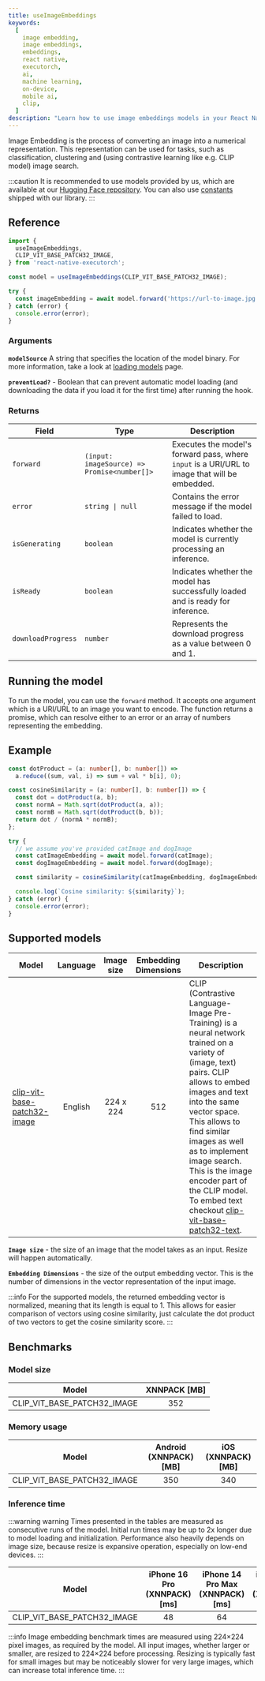 ```yaml
---
title: useImageEmbeddings
keywords:
  [
    image embedding,
    image embeddings,
    embeddings,
    react native,
    executorch,
    ai,
    machine learning,
    on-device,
    mobile ai,
    clip,
  ]
description: "Learn how to use image embeddings models in your React Native applications with React Native ExecuTorch's useImageEmbeddings hook."
---
```


Image Embedding is the process of converting an image into a numerical representation. This representation can be used for tasks, such as classification, clustering and (using contrastive learning like e.g. CLIP model) image search.

:::caution
It is recommended to use models provided by us, which are available at our [Hugging Face repository](https://huggingface.co/software-mansion/react-native-executorch-clip-vit-base-patch32). You can also use [constants](https://github.com/software-mansion/react-native-executorch/blob/main/packages/react-native-executorch/src/constants/modelUrls.ts) shipped with our library.
:::

## Reference

```typescript
import {
  useImageEmbeddings,
  CLIP_VIT_BASE_PATCH32_IMAGE,
} from 'react-native-executorch';

const model = useImageEmbeddings(CLIP_VIT_BASE_PATCH32_IMAGE);

try {
  const imageEmbedding = await model.forward('https://url-to-image.jpg');
} catch (error) {
  console.error(error);
}
```

### Arguments

**`modelSource`**
A string that specifies the location of the model binary. For more information, take a look at [loading models](../../01-fundamentals/02-loading-models.md) page.

**`preventLoad?`** - Boolean that can prevent automatic model loading (and downloading the data if you load it for the first time) after running the hook.

### Returns

| Field              | Type                                        | Description                                                                                   |
| ------------------ | ------------------------------------------- | --------------------------------------------------------------------------------------------- |
| `forward`          | `(input: imageSource) => Promise<number[]>` | Executes the model's forward pass, where `input` is a URI/URL to image that will be embedded. |
| `error`            | <code>string &#124; null</code>             | Contains the error message if the model failed to load.                                       |
| `isGenerating`     | `boolean`                                   | Indicates whether the model is currently processing an inference.                             |
| `isReady`          | `boolean`                                   | Indicates whether the model has successfully loaded and is ready for inference.               |
| `downloadProgress` | `number`                                    | Represents the download progress as a value between 0 and 1.                                  |

## Running the model

To run the model, you can use the `forward` method. It accepts one argument which is a URI/URL to an image you want to encode. The function returns a promise, which can resolve either to an error or an array of numbers representing the embedding.

## Example

```typescript
const dotProduct = (a: number[], b: number[]) =>
  a.reduce((sum, val, i) => sum + val * b[i], 0);

const cosineSimilarity = (a: number[], b: number[]) => {
  const dot = dotProduct(a, b);
  const normA = Math.sqrt(dotProduct(a, a));
  const normB = Math.sqrt(dotProduct(b, b));
  return dot / (normA * normB);
};

try {
  // we assume you've provided catImage and dogImage
  const catImageEmbedding = await model.forward(catImage);
  const dogImageEmbedding = await model.forward(dogImage);

  const similarity = cosineSimilarity(catImageEmbedding, dogImageEmbedding);

  console.log(`Cosine similarity: ${similarity}`);
} catch (error) {
  console.error(error);
}
```

## Supported models

| Model                                                                              | Language | Image size | Embedding Dimensions | Description                                                                                                                                                                                                                                                                                                                                                                                                                               |
| ---------------------------------------------------------------------------------- | :------: | :--------: | :------------------: | ----------------------------------------------------------------------------------------------------------------------------------------------------------------------------------------------------------------------------------------------------------------------------------------------------------------------------------------------------------------------------------------------------------------------------------------- |
| [clip-vit-base-patch32-image](https://huggingface.co/openai/clip-vit-base-patch32) | English  | 224 x 224  |         512          | CLIP (Contrastive Language-Image Pre-Training) is a neural network trained on a variety of (image, text) pairs. CLIP allows to embed images and text into the same vector space. This allows to find similar images as well as to implement image search. This is the image encoder part of the CLIP model. To embed text checkout [clip-vit-base-patch32-text](../01-natural-language-processing/useTextEmbeddings.md#supported-models). |

**`Image size`** - the size of an image that the model takes as an input. Resize will happen automatically.

**`Embedding Dimensions`** - the size of the output embedding vector. This is the number of dimensions in the vector representation of the input image.

:::info
For the supported models, the returned embedding vector is normalized, meaning that its length is equal to 1. This allows for easier comparison of vectors using cosine similarity, just calculate the dot product of two vectors to get the cosine similarity score.
:::

## Benchmarks

### Model size

| Model                       | XNNPACK [MB] |
| --------------------------- | :----------: |
| CLIP_VIT_BASE_PATCH32_IMAGE |     352      |

### Memory usage

| Model                       | Android (XNNPACK) [MB] | iOS (XNNPACK) [MB] |
| --------------------------- | :--------------------: | :----------------: |
| CLIP_VIT_BASE_PATCH32_IMAGE |          350           |        340         |

### Inference time

:::warning warning
Times presented in the tables are measured as consecutive runs of the model. Initial run times may be up to 2x longer due to model loading and initialization. Performance also heavily depends on image size, because resize is expansive operation, especially on low-end devices.
:::

| Model                       | iPhone 16 Pro (XNNPACK) [ms] | iPhone 14 Pro Max (XNNPACK) [ms] | iPhone SE 3 (XNNPACK) [ms] | Samsung Galaxy S24 (XNNPACK) [ms] | OnePlus 12 (XNNPACK) [ms] |
| --------------------------- | :--------------------------: | :------------------------------: | :------------------------: | :-------------------------------: | :-----------------------: |
| CLIP_VIT_BASE_PATCH32_IMAGE |              48              |                64                |             69             |                65                 |            63             |

:::info
Image embedding benchmark times are measured using 224×224 pixel images, as required by the model. All input images, whether larger or smaller, are resized to 224×224 before processing. Resizing is typically fast for small images but may be noticeably slower for very large images, which can increase total inference time.
:::
